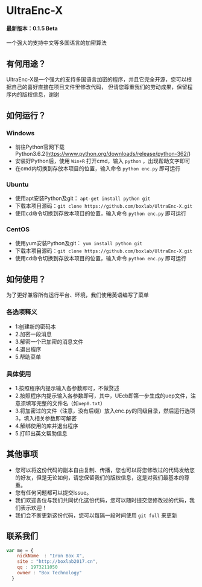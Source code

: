 # UltraEnc-X
#### 最新版本：0.1.5 Beta
一个强大的支持中文等多国语言的加密算法
## 有何用途？
UltraEnc-X是一个强大的支持多国语言加密的程序，并且它完全开源，您可以根据自己的喜好直接在项目文件里修改代码，
但请您尊重我们的劳动成果，保留程序内的版权信息，谢谢
## 如何运行？
### Windows
* 前往Python官网下载Python3.6.2(https://www.python.org/downloads/release/python-362/)
* 安装好Python后，使用 `Win+R` 打开cmd，输入 `python` ，出现帮助文字即可
* 在cmd内切换到存放本项目的位置，输入命令 `python enc.py` 即可运行
### Ubuntu
* 使用apt安装Python及git： `apt-get install python git`
* 下载本项目源码：`git clone https://github.com/boxlab/UltraEnc-X.git`
* 使用cd命令切换到存放本项目的位置，输入命令 `python enc.py` 即可运行
### CentOS
* 使用yum安装Python及git： `yum install python git`
* 下载本项目源码：`git clone https://github.com/boxlab/UltraEnc-X.git`
* 使用cd命令切换到存放本项目的位置，输入命令 `python enc.py` 即可运行
## 如何使用？
为了更好兼容所有运行平台、环境，我们使用英语编写了菜单
### 各选项释义
* 1:创建新的密码本
* 2.加密一段消息
* 3.解密一个已加密的消息文件
* 4.退出程序
* 5.帮助菜单
### 具体使用
* 1.按照程序内提示输入各参数即可，不做赘述
* 2.按照程序内提示输入各参数即可，其中，UEcb即第一步生成的uep文件，注意须填写完整的文件名（如`uep0.txt`）
* 3.将加密过的文件（注意，没有后缀）放入enc.py的同级目录，然后运行选项3，填入相关参数即可解密
* 4.解绑使用的库并退出程序
* 5.打印出英文帮助信息
## 其他事项
* 您可以将这份代码的副本自由复制、传播，您也可以将您修改过的代码发给您的好友，但是无论如何，请您保留我们的版权信息，这是对我们最基本的尊重。
* 您有任何问题都可以提交Issue。
* 我们欢迎各位与我们共同优化这份代码，您可以随时提交您修改过的代码，我们表示欢迎！
* 我们会不断更新这份代码，您可以每隔一段时间使用 `git full` 来更新
## 联系我们
```javascript
var me = {
    nickName  : "Iron Box X",
    site : "http://boxlab2017.cn",
    qq : 1973211050
    owner : "Box Technology"
  }
```

